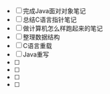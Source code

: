 - [ ] 完成Java面对对象笔记
- [ ] 总结C语言指针笔记
- [ ] 做计算机怎么样跑起来的笔记
- [ ] 整理数据结构
- [ ] C语言重载
- [ ] Java重写
- [ ] 
- [ ] 
- [ ] 
- [ ] 